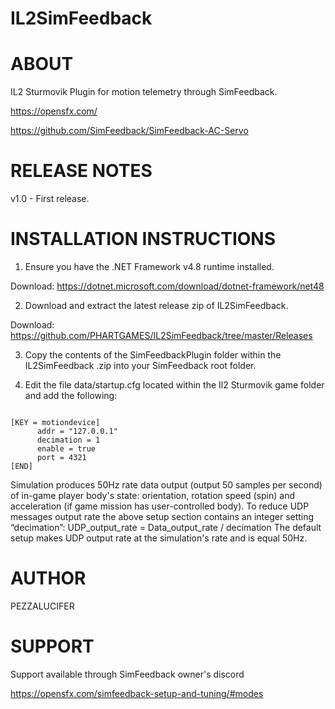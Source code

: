 # IL2SimFeedback


ABOUT
=====
IL2 Sturmovik Plugin for motion telemetry through SimFeedback.

https://opensfx.com/

https://github.com/SimFeedback/SimFeedback-AC-Servo


RELEASE NOTES
=============
v1.0 - First release.

INSTALLATION INSTRUCTIONS 
=========================

1. Ensure you have the .NET Framework v4.8 runtime installed.

Download: https://dotnet.microsoft.com/download/dotnet-framework/net48

2. Download and extract the latest release zip of IL2SimFeedback.

Download: https://github.com/PHARTGAMES/IL2SimFeedback/tree/master/Releases

3. Copy the contents of the SimFeedbackPlugin folder within the IL2SimFeedback .zip into your SimFeedback root folder.

4. Edit the file data/startup.cfg located within the Il2 Sturmovik game folder and add the following:

<code>  
[KEY = motiondevice]
      addr = "127.0.0.1"
      decimation = 1
      enable = true
      port = 4321
[END]
</code>

Simulation produces 50Hz rate data output (output 50 samples per second) of in-game player
body's state: orientation, rotation speed (spin) and acceleration (if game mission has user-controlled
body). To reduce UDP messages output rate the above setup section contains an integer setting
“decimation”:
UDP_output_rate = Data_output_rate / decimation
The default setup makes UDP output rate  at the simulation's rate and is equal 50Hz.

AUTHOR
======

PEZZALUCIFER


SUPPORT
=======

Support available through SimFeedback owner's discord

https://opensfx.com/simfeedback-setup-and-tuning/#modes
